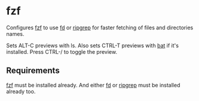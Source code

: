 fzf
===

Configures [fzf] to use [fd] or [ripgrep] for faster fetching of files and
directories names.

Sets ALT-C previews with ls. Also sets CTRL-T previews with [bat] if it's
installed. Press CTRL-/ to toggle the preview.

Requirements
------------

[fzf] must be installed already. And either [fd] or [ripgrep] must be installed
already too.

[fzf]: https://github.com/junegunn/fzf
[fd]: https://github.com/sharkdp/fd
[ripgrep]: https://github.com/BurntSushi/ripgrep
[bat]: https://github.com/sharkdp/bat
